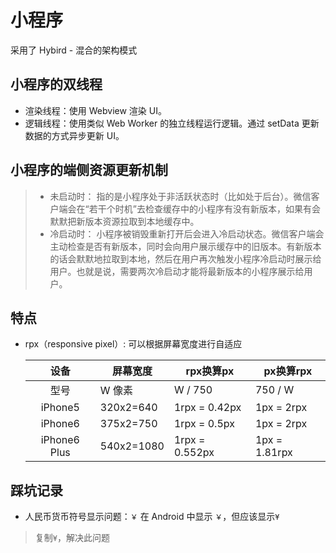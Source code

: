 # 小程序

采用了 Hybird - 混合的架构模式

## 小程序的双线程

- 渲染线程：使用 Webview 渲染 UI。
- 逻辑线程：使用类似 Web Worker 的独立线程运行逻辑。通过 setData 更新数据的方式异步更新 UI。

## 小程序的端侧资源更新机制

> - 未启动时： 指的是小程序处于非活跃状态时（比如处于后台）。微信客户端会在“若干个时机”去检查缓存中的小程序有没有新版本，如果有会默默把新版本资源拉取到本地缓存中。
> - 冷启动时： 小程序被销毁重新打开后会进入冷启动状态。微信客户端会主动检查是否有新版本，同时会向用户展示缓存中的旧版本。有新版本的话会默默地拉取到本地，然后在用户再次触发小程序冷启动时展示给用户。也就是说，需要两次冷启动才能将最新版本的小程序展示给用户。

## 特点

- rpx（responsive pixel）: 可以根据屏幕宽度进行自适应

    |设备|屏幕宽度|rpx换算px|px换算rpx|
    |:---:|---|-----------|---|
    |型号|W 像素|W / 750|750 / W|
    |iPhone5|320x2=640|1rpx = 0.42px|1px = 2rpx|
    |iPhone6|375x2=750|1rpx = 0.5px|1px = 2rpx|
    |iPhone6 Plus|540x2=1080|1rpx = 0.552px|1px = 1.81rpx|

## 踩坑记录

- 人民币货币符号显示问题：`￥` 在 Android 中显示 `￥`，但应该显示`¥`

> 复制`¥`，解决此问题
